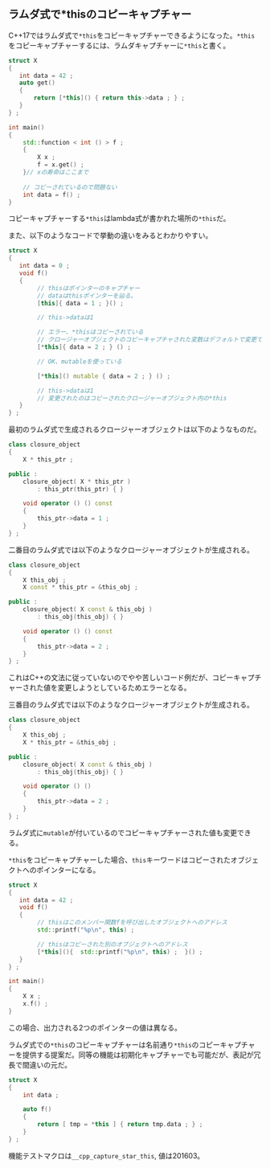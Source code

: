 ## ラムダ式で\*thisのコピーキャプチャー

C++17ではラムダ式で`*this`をコピーキャプチャーできるようになった。`*this`をコピーキャプチャーするには、ラムダキャプチャーに`*this`と書く。

~~~cpp
struct X
{
   int data = 42 ;
   auto get()
   {
       return [*this]() { return this->data ; } ;
   }
} ;

int main()
{
    std::function < int () > f ;
    {
        X x ;
        f = x.get() ;
    }// xの寿命はここまで
    
    // コピーされているので問題ない
    int data = f() ;
}
~~~

コピーキャプチャーする`*this`はlambda式が書かれた場所の`*this`だ。

また、以下のようなコードで挙動の違いをみるとわかりやすい。

~~~cpp
struct X
{
   int data = 0 ;
   void f()
   {
        // thisはポインターのキャプチャー
        // dataはthisポインターを辿る。
        [this]{ data = 1 ; }() ;

        // this->dataは1

        // エラー、*thisはコピーされている
        // クロージャーオブジェクトのコピーキャプチャされた変数はデフォルトで変更できない
        [*this]{ data = 2 ; } () ;

        // OK、mutableを使っている

        [*this]() mutable { data = 2 ; } () ;

        // this->dataは1
        // 変更されたのはコピーされたクロージャーオブジェクト内の*this        
   }
} ;
~~~

最初のラムダ式で生成されるクロージャーオブジェクトは以下のようなものだ。

~~~cpp
class closure_object
{
    X * this_ptr ;

public :
    closure_object( X * this_ptr )
        : this_ptr(this_ptr) { }

    void operator () () const
    {
        this_ptr->data = 1 ;
    }
} ;
~~~

二番目のラムダ式では以下のようなクロージャーオブジェクトが生成される。

~~~cpp
class closure_object
{
    X this_obj ;
    X const * this_ptr = &this_obj ;

public :
    closure_object( X const & this_obj )
        : this_obj(this_obj) { }

    void operator () () const
    {
        this_ptr->data = 2 ;
    }
} ;
~~~

これはC++の文法に従っていないのでやや苦しいコード例だが、コピーキャプチャーされた値を変更しようとしているためエラーとなる。

三番目のラムダ式では以下のようなクロージャーオブジェクトが生成される。

~~~cpp
class closure_object
{
    X this_obj ;
    X * this_ptr = &this_obj ;

public :
    closure_object( X const & this_obj )
        : this_obj(this_obj) { }

    void operator () ()
    {
        this_ptr->data = 2 ;
    }
} ;
~~~

ラムダ式に`mutable`が付いているのでコピーキャプチャーされた値も変更できる。

`*this`をコピーキャプチャーした場合、`this`キーワードはコピーされたオブジェクトへのポインターになる。

~~~cpp
struct X
{
   int data = 42 ;
   void f()
   {
        // thisはこのメンバー関数fを呼び出したオブジェクトへのアドレス
        std::printf("%p\n", this) ;

        // thisはコピーされた別のオブジェクトへのアドレス
        [*this](){  std::printf("%p\n", this) ;  }() ;
   }
} ;

int main()
{
    X x ;
    x.f() ;
}
~~~

この場合、出力される2つのポインターの値は異なる。

ラムダ式での`*this`のコピーキャプチャーは名前通り`*this`のコピーキャプチャーを提供する提案だ。同等の機能は初期化キャプチャーでも可能だが、表記が冗長で間違いの元だ。

~~~cpp
struct X
{
    int data ;

    auto f()
    {
        return [ tmp = *this ] { return tmp.data ; } ;
    }
} ;
~~~

機能テストマクロは`__cpp_capture_star_this`, 値は201603。
